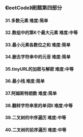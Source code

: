 ### 《leetCode》刷题第四部分
#### 31.多数元素        难度:简单
#### 32.数组中的第K个最大元素     难度:中等
#### 33.最小元素各数位之和       难度:简单
#### 34.删去字符串中的元音       难度:简单
#### 35.tinyURL的加密与解密       难度:中等
#### 36.最小栈     难度:简单
#### 37.阿姆斯特朗数      难度:简单
#### 38.翻转字符串里的单词ll     难度:中等
#### 39.二叉树的中序遍历        难度:中等
#### 40.二叉树的前序遍历        难度:中等